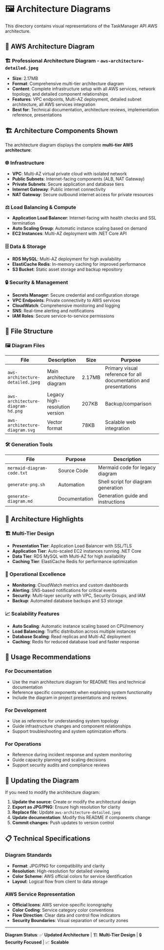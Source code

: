 # 🖼️ Architecture Diagrams

This directory contains visual representations of the TaskManager API AWS architecture.

## 🎯 **AWS Architecture Diagram**

### **🏗️ Professional Architecture Diagram** - `aws-architecture-detailed.jpeg`
- **Size**: 2.17MB  
- **Format**: Comprehensive multi-tier architecture diagram
- **Content**: Complete infrastructure setup with all AWS services, network topology, and detailed component relationships
- **Features**: VPC endpoints, Multi-AZ deployment, detailed subnet architecture, all AWS services integration
- **Best for**: Technical documentation, architecture reviews, implementation reference, presentations

## 🏗️ **Architecture Components Shown**

The architecture diagram displays the complete **multi-tier AWS architecture**:

### **🌐 Infrastructure**
- **VPC**: Multi-AZ virtual private cloud with isolated network
- **Public Subnets**: Internet-facing components (ALB, NAT Gateway)
- **Private Subnets**: Secure application and database tiers
- **Internet Gateway**: Public internet connectivity
- **NAT Gateway**: Secure outbound internet access for private resources

### **⚖️ Load Balancing & Compute**
- **Application Load Balancer**: Internet-facing with health checks and SSL termination
- **Auto Scaling Group**: Automatic instance scaling based on demand
- **EC2 Instances**: Multi-AZ deployment with .NET Core API

### **🗄️ Data & Storage**
- **RDS MySQL**: Multi-AZ deployment for high availability
- **ElastiCache Redis**: In-memory caching for improved performance
- **S3 Bucket**: Static asset storage and backup repository

### **🔒 Security & Management**
- **Secrets Manager**: Secure credential and configuration storage
- **VPC Endpoints**: Private connectivity to AWS services
- **CloudWatch**: Comprehensive monitoring and logging
- **SNS**: Real-time alerting and notifications
- **IAM Roles**: Secure service-to-service permissions

## 📁 **File Structure**

### **🖼️ Diagram Files**
| File | Description | Size | Purpose |
|------|-------------|------|---------|
| `aws-architecture-detailed.jpeg` | Main architecture diagram | 2.17MB | Primary visual reference for all documentation and presentations |
| `aws-architecture-diagram-hd.png` | Legacy high-resolution version | 207KB | Backup/comparison |
| `aws-architecture-diagram.svg` | Vector format | 78KB | Scalable web integration |

### **🛠️ Generation Tools**
| File | Purpose | Description |
|------|---------|-------------|
| `mermaid-diagram-code.txt` | Source Code | Mermaid code for legacy diagram |
| `generate-png.sh` | Automation | Shell script for diagram generation |
| `generate-diagram.md` | Documentation | Generation guide and instructions |

## 🎨 **Architecture Highlights**

### **🏗️ Multi-Tier Design**
- **Presentation Tier**: Application Load Balancer with SSL/TLS
- **Application Tier**: Auto-scaled EC2 instances running .NET Core
- **Data Tier**: RDS MySQL with Multi-AZ for high availability
- **Caching Tier**: ElastiCache Redis for performance optimization

### **🔧 Operational Excellence**
- **Monitoring**: CloudWatch metrics and custom dashboards
- **Alerting**: SNS-based notifications for critical events
- **Security**: Multi-layer security with VPC, Security Groups, and IAM
- **Backup**: Automated database backups and S3 storage

### **📈 Scalability Features**
- **Auto Scaling**: Automatic instance scaling based on CPU/memory
- **Load Balancing**: Traffic distribution across multiple instances
- **Database Scaling**: Read replicas and Multi-AZ deployment
- **Caching**: Redis for reduced database load and faster response

## 🚀 **Usage Recommendations**

### **For Documentation**
- Use the main architecture diagram for README files and technical documentation
- Reference specific components when explaining system functionality
- Include the diagram in project presentations and reviews

### **For Development**
- Use as reference for understanding system topology
- Guide infrastructure changes and component relationships
- Support troubleshooting and system optimization efforts

### **For Operations**
- Reference during incident response and system monitoring
- Guide capacity planning and scaling decisions
- Support security audits and compliance reviews

## 🔄 **Updating the Diagram**

If you need to modify the architecture diagram:

1. **Update the source**: Create or modify the architectural design
2. **Export as JPG/PNG**: Ensure high resolution for clarity
3. **Replace file**: Update `aws-architecture-detailed.jpeg`
4. **Update documentation**: Modify this README if components change
5. **Commit changes**: Push updates to version control

## 📋 **Technical Specifications**

### **Diagram Standards**
- **Format**: JPG/PNG for compatibility and clarity
- **Resolution**: High-resolution for detailed viewing
- **Color Scheme**: AWS official colors for service identification
- **Layout**: Logical flow from client to data storage

### **AWS Service Representation**
- **Official Icons**: AWS service-specific iconography
- **Color Coding**: Service category color conventions
- **Flow Direction**: Clear data and control flow indicators
- **Security Boundaries**: Visual separation of security zones

---

**Diagram Status**: ✅ **Updated Architecture** | 🏗️ **Multi-Tier Design** | 🔒 **Security Focused** | 📈 **Scalable** 